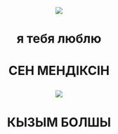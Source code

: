 
<p align="center">
<img src="https://sunlight.net/wiki/wp-content/uploads/2017/06/backlit-blur-couple-556667-1022x500.jpg">
	<p>
	<h1><p align="center">
я тебя люблю
	<p></h1>
	<h1><p align="center">
				СЕН МЕНДІКСІН
	<p></h1>	
	<p align="center">
<img src="https://zu.ru/upload/iblock/479/479e9e2d79f014886fcbdd5d818fa84d.jpg">
	<p>
	<h1><p align="center">
		КЫЗЫМ БОЛШЫ
	<p></h1>	
	</html>
